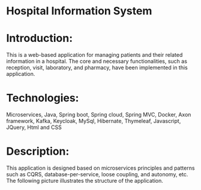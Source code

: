 # Hospital Information System

# Introduction:
This is a web-based application for managing patients and their related information in a hospital. The core and necessary functionalities, such as reception, visit, laboratory, and pharmacy, have been implemented in this application.

# Technologies:
Microservices, Java, Spring boot, Spring cloud, Spring MVC,
Docker, Axon framework, Kafka, Keycloak, MySql, Hibernate, Thymeleaf, Javascript, JQuery, Html and CSS

# Description:
This application is designed based on microservices principles and patterns such as CQRS, database-per-service, loose coupling, and autonomy, etc.
The following picture illustrates the structure of the application.



